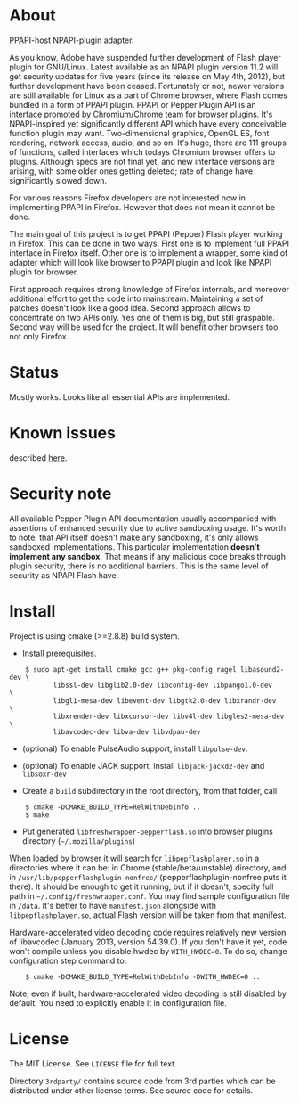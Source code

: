 About
=====

PPAPI-host NPAPI-plugin adapter.

As you know, Adobe have suspended further development of Flash player
plugin for GNU/Linux. Latest available as an NPAPI plugin version 11.2
will get security updates for five years (since its release on May
4th, 2012), but further development have been ceased. Fortunately or
not, newer versions are still available for Linux as a part of Chrome
browser, where Flash comes bundled in a form of PPAPI plugin. PPAPI or
Pepper Plugin API is an interface promoted by Chromium/Chrome team for
browser plugins. It's NPAPI-inspired yet significantly different API
which have every conceivable function plugin may want. Two-dimensional
graphics, OpenGL ES, font rendering, network access, audio, and so
on. It's huge, there are 111 groups of functions, called interfaces
which todays Chromium browser offers to plugins. Although specs are not
final yet, and new interface versions are arising, with some older
ones getting deleted; rate of change have significantly slowed down.

For various reasons Firefox developers are not interested now in
implementing PPAPI in Firefox.  However that does not mean it cannot
be done.

The main goal of this project is to get PPAPI (Pepper) Flash player
working in Firefox. This can be done in two ways. First one is to
implement full PPAPI interface in Firefox itself. Other one is to
implement a wrapper, some kind of adapter which will look like browser
to PPAPI plugin and look like NPAPI plugin for browser.

First approach requires strong knowledge of Firefox internals, and
moreover additional effort to get the code into
mainstream. Maintaining a set of patches doesn't look like a good
idea. Second approach allows to concentrate on two APIs only. Yes one
of them is big, but still graspable. Second way will be used for the
project. It will benefit other browsers too, not only Firefox.


Status
======

Mostly works. Looks like all essential APIs are implemented.

Known issues
============

described [here](doc/known-issues.md).

Security note
=============

All available Pepper Plugin API documentation usually accompanied with
assertions of enhanced security due to active sandboxing usage. It's
worth to note, that API itself doesn't make any sandboxing, it's only
allows sandboxed implementations. This particular implementation
**doesn't implement any sandbox**. That means if any malicious code breaks
through plugin security, there is no additional barriers. This is the
same level of security as NPAPI Flash have.

Install
=======

Project is using cmake (>=2.8.8) build system.

* Install prerequisites.
```
    $ sudo apt-get install cmake gcc g++ pkg-config ragel libasound2-dev \
           libssl-dev libglib2.0-dev libconfig-dev libpango1.0-dev       \
           libgl1-mesa-dev libevent-dev libgtk2.0-dev libxrandr-dev      \
           libxrender-dev libxcursor-dev libv4l-dev libgles2-mesa-dev    \
           libavcodec-dev libva-dev libvdpau-dev
```
* (optional) To enable PulseAudio support, install `libpulse-dev`.
* (optional) To enable JACK support, install `libjack-jackd2-dev` and `libsoxr-dev`

* Create a `build` subdirectory in the root directory, from that folder, call
```
    $ cmake -DCMAKE_BUILD_TYPE=RelWithDebInfo ..
    $ make
```

* Put generated `libfreshwrapper-pepperflash.so` into browser plugins directory (`~/.mozilla/plugins`)


When loaded by browser it will search for `libpepflashplayer.so` in a directories
where it can be: in Chrome (stable/beta/unstable) directory, and in
`/usr/lib/pepperflashplugin-nonfree/` (pepperflashplugin-nonfree puts it there).
It should be enough to get it running, but if it doesn't, specify full path in
`~/.config/freshwrapper.conf`. You may find sample configuration file in `/data`.
It's better to have `manifest.json` alongside with `libpepflashplayer.so`,
actual Flash version will be taken from that manifest.

Hardware-accelerated video decoding code requires relatively new version of libavcodec
(January 2013, version 54.39.0). If you don't have it yet, code won't compile unless
you disable hwdec by `WITH_HWDEC=0`. To do so, change configuration step command to:
```
    $ cmake -DCMAKE_BUILD_TYPE=RelWithDebInfo -DWITH_HWDEC=0 ..
```

Note, even if built, hardware-accelerated video decoding is still disabled by default.
You need to explicitly enable it in configuration file.

License
=======

The MIT License. See `LICENSE` file for full text.

Directory `3rdparty/` contains source code from 3rd parties which can be
distributed under other license terms. See source code for details.
